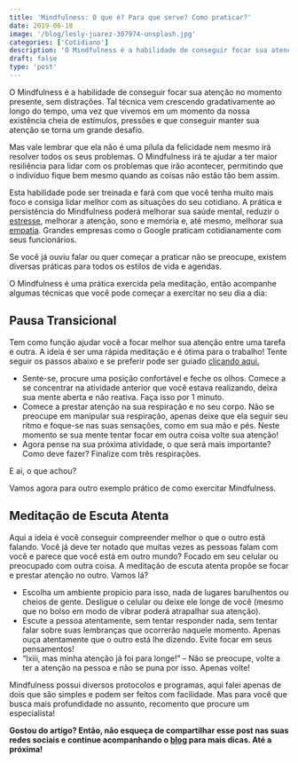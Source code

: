 ```yaml
---
title: 'Mindfulness: O que é? Para que serve? Como praticar?'
date: 2019-06-18
image: '/blog/lesly-juarez-307974-unsplash.jpg'
categories: ['Cotidiano']
description: 'O Mindfulness é a habilidade de conseguir focar sua atenção no momento presente, sem distrações. Tal técnica vem crescendo gradativamente ao longo do tempo.'
draft: false
type: 'post'
---
```


O Mindfulness é a habilidade de conseguir focar sua atenção no momento presente, sem distrações. Tal técnica vem crescendo gradativamente ao longo do tempo, uma vez que vivemos em um momento da nossa existência cheia de estímulos, pressões e que conseguir manter sua atenção se torna um grande desafio.

Mas vale lembrar que ela não é uma pílula da felicidade nem mesmo irá resolver todos os seus problemas. O Mindfulness irá te ajudar a ter maior resiliência para lidar com os problemas que irão acontecer, permitindo que o indivíduo fique bem mesmo quando as coisas não estão tão bem assim.

Esta habilidade pode ser treinada e fará com que você tenha muito mais foco e consiga lidar melhor com as situações do seu cotidiano. A prática e persistência do Mindfulness poderá melhorar sua saúde mental, reduzir o [estresse](/5-maneiras-de-se-controlar-o-estresse/), melhorar a atenção, sono e memória e, até mesmo, melhorar sua [empatia](/empatia-voce-sabe-lidar-com-a-diversidade/). Grandes empresas como o Google praticam cotidianamente com seus funcionários.

Se você já ouviu falar ou quer começar a praticar não se preocupe, existem diversas práticas para todos os estilos de vida e agendas.

O Mindfulness é uma prática exercida pela meditação, então acompanhe algumas técnicas que você pode começar a exercitar no seu dia a dia:

## **Pausa Transicional**

Tem como função ajudar você a focar melhor sua atenção entre uma tarefa e outra. A ideia é ser uma rápida meditação e é ótima para o trabalho! Tente seguir os passos abaixo e se preferir pode ser guiado [clicando aqui.](https://www.mindfulnesscentreofexcellence.com/qr-code-transitional-pause/)

- Sente-se, procure uma posição confortável e feche os olhos. Comece a se concentrar na atividade anterior que você estava realizando, deixa sua mente aberta e não reativa. Faça isso por 1 minuto.
- Comece a prestar atenção na sua respiração e no seu corpo. Não se preocupe em manipular sua respiração, apenas deixe que ela seguir seu ritmo e foque-se nas suas sensações, como em sua mão e pés. Neste momento se sua mente tentar focar em outra coisa volte sua atenção!
- Agora pense na sua próxima atividade, o que será mais importante? Como deve fazer? Finalize com três respirações.

E ai, o que achou?

Vamos agora para outro exemplo prático de como exercitar Mindfulness.

## **Meditação de Escuta Atenta**

Aqui a ideia é você conseguir compreender melhor o que o outro está falando. Você já deve ter notado que muitas vezes as pessoas falam com você e parece que você está em outro mundo? Focado em seu celular ou preocupado com outra coisa. A meditação de escuta atenta propõe se focar e prestar atenção no outro. Vamos lá?

- Escolha um ambiente propício para isso, nada de lugares barulhentos ou cheios de gente. Desligue o celular ou deixe ele longe de você (mesmo que no bolso em modo de vibrar poderá atrapalhar sua atenção).
- Escute a pessoa atentamente, sem tentar responder nada, sem tentar falar sobre suas lembranças que ocorrerão naquele momento. Apenas ouça atentamente que o outro está lhe dizendo. Evite focar em seus pensamentos!
- “Ixiii, mas minha atenção já foi para longe!” – Não se preocupe, volte a ter a atenção na pessoa e não se puna por isso. Apenas volte!

Mindfulness possui diversos protocolos e programas, aqui falei apenas de dois que são simples e podem ser feitos com facilidade. Mas para você que busca mais profundidade no assunto, recomento que procure um especialista!

**Gostou do artigo? Então, não esqueça de compartilhar esse post nas suas redes sociais e continue acompanhando o [blog](/blog/) para mais dicas. Até a próxima!**
